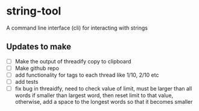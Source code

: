 # string-tool

A command line interface (cli) for interacting with strings

## Updates to make

- [ ] Make the output of threadify copy to clipboard
- [ ] Make github repo
- [ ] add functionality for tags to each thread like 1/10, 2/10 etc
- [ ] add tests
- [ ] fix bug in threaidfy, need to check value of limit, must be larger than all words
      if smaller than largest word, then reset limit to that value, otherwise, add a space
      to the longest words so that it becomes smaller

